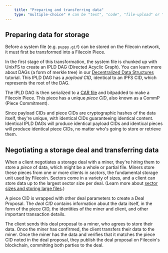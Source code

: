 ```yaml
---
    title: "Preparing and transferring data"
    type: "multiple-choice" # can be "text", "code", "file-upload" or "multiple-choice"
---
```


## Preparing data for storage

Before a system file (e.g. `puppy.gif`) can be stored on the Filecoin network, it must first be transformed into a Filecoin Piece.

In the first stage of this transformation, the system file is chunked up with UnixFS to create an IPLD DAG (Directed Acyclic Graph). You can learn more about DAGs (a form of merkle tree) in our [Decentralized Data Structures](https://proto.school/#/data-structures) tutorial. This IPLD DAG has a _payload CID_, identical to an IPFS CID, which represents the root of the DAG.

The IPLD DAG is then serialized to a [CAR file](https://github.com/ipld/specs/blob/master/block-layer/content-addressable-archives.md#summary) and bitpadded to make a Filecoin Piece. This piece has a unique _piece CID_, also known as a CommP (Piece Commitment).

Since payload CIDs and piece CIDs are cryptographic hashes of the data itself, they're unique, with identical CIDs guaranteeing identical content. Identical IPLD DAGs will produce identical payload CIDs and identical pieces will produce identical piece CIDs, no matter who's going to store or retrieve them.

## Negotiating a storage deal and transferring data

When a client negotiates a storage deal with a miner, they're hiring them to store a _piece_ of data, which might be a whole or partial file. Miners store these pieces from one or more clients in _sectors_, the fundamental storage unit used by Filecoin. Sectors come in a variety of sizes, and a client can store data up to the largest sector size per deal. (Learn more about [sector sizes and storing large files](https://docs.filecoin.io/how-to/store/prepare-data/#for-files-bigger-than-a-sector).)

A piece CID is wrapped with other deal parameters to create a Deal Proposal. The _deal CID_ contains information about the data itself, in the form of the piece CID, the identities of the miner and client, and other important transaction details.

The client sends this deal proposal to a miner, who agrees to store their data. Once the miner has confirmed, the client transfers their data to the miner. Once the miner has the data and verifies that it matches the piece CID noted in the deal proposal, they publish the deal proposal on Filecoin's blockchain, committing both parties to the deal.
